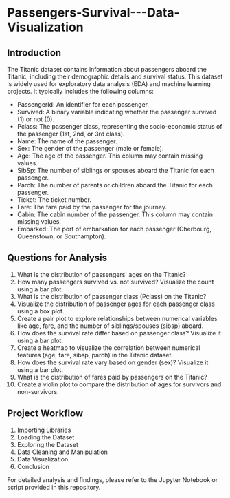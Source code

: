 # Passengers-Survival---Data-Visualization

## Introduction
The Titanic dataset contains information about passengers aboard the Titanic, including their demographic details and survival status. This dataset is widely used for exploratory data analysis (EDA) and machine learning projects. It typically includes the following columns:

- PassengerId: An identifier for each passenger.
- Survived: A binary variable indicating whether the passenger survived (1) or not (0).
- Pclass: The passenger class, representing the socio-economic status of the passenger (1st, 2nd, or 3rd class).
- Name: The name of the passenger.
- Sex: The gender of the passenger (male or female).
- Age: The age of the passenger. This column may contain missing values.
- SibSp: The number of siblings or spouses aboard the Titanic for each passenger.
- Parch: The number of parents or children aboard the Titanic for each passenger.
- Ticket: The ticket number.
- Fare: The fare paid by the passenger for the journey.
- Cabin: The cabin number of the passenger. This column may contain missing values.
- Embarked: The port of embarkation for each passenger (Cherbourg, Queenstown, or Southampton).

## Questions for Analysis
1. What is the distribution of passengers' ages on the Titanic?
2. How many passengers survived vs. not survived? Visualize the count using a bar plot.
3. What is the distribution of passenger class (Pclass) on the Titanic?
4. Visualize the distribution of passenger ages for each passenger class using a box plot.
5. Create a pair plot to explore relationships between numerical variables like age, fare, and the number of siblings/spouses (sibsp) aboard.
6. How does the survival rate differ based on passenger class? Visualize it using a bar plot.
7. Create a heatmap to visualize the correlation between numerical features (age, fare, sibsp, parch) in the Titanic dataset.
8. How does the survival rate vary based on gender (sex)? Visualize it using a bar plot.
9. What is the distribution of fares paid by passengers on the Titanic?
10. Create a violin plot to compare the distribution of ages for survivors and non-survivors.

## Project Workflow
1. Importing Libraries
2. Loading the Dataset
3. Exploring the Dataset
4. Data Cleaning and Manipulation
5. Data Visualization
6. Conclusion

For detailed analysis and findings, please refer to the Jupyter Notebook or script provided in this repository.
